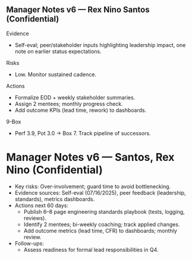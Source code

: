 ## Manager Notes v6 — Rex Nino Santos (Confidential)

Evidence
- Self-eval; peer/stakeholder inputs highlighting leadership impact, one note on earlier status expectations.

Risks
- Low. Monitor sustained cadence.

Actions
- Formalize EOD + weekly stakeholder summaries.
- Assign 2 mentees; monthly progress check.
- Add outcome KPIs (lead time, rework) to dashboards.

9-Box
- Perf 3.9, Pot 3.0 → Box 7. Track pipeline of successors.
# Manager Notes v6 — Santos, Rex Nino (Confidential)

- Key risks: Over-involvement; guard time to avoid bottlenecking.
- Evidence sources: Self-eval (07/16/2025), peer feedback (leadership, standards), metrics dashboards.
- Actions next 60 days:
  - Publish 6–8 page engineering standards playbook (tests, logging, reviews).
  - Identify 2 mentees; bi-weekly coaching; track applied changes.
  - Add outcome metrics (lead time, CFR) to dashboards; monthly review.
- Follow-ups:
  - Assess readiness for formal lead responsibilities in Q4.
